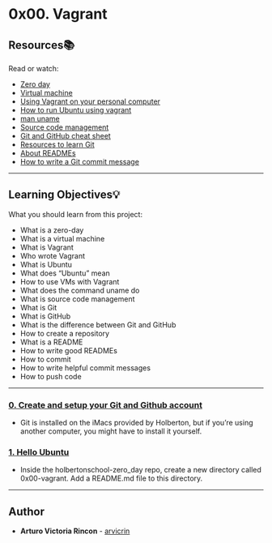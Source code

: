 # 0x00. Vagrant

## Resources:books:
Read or watch:
* [Zero day](https://intranet.hbtn.io/rltoken/NcuS4-7zF9-edjbo157uQQ)
* [Virtual machine](https://intranet.hbtn.io/rltoken/v2RbeSrU14w3KTwbGYH3Fw)
* [Using Vagrant on your personal computer](https://intranet.hbtn.io/rltoken/-awfp9oDTD8FKICZFBuwCQ)
* [How to run Ubuntu using vagrant](https://intranet.hbtn.io/rltoken/G1zzP7DdoEW-YPPEn0ai1A)
* [man uname](https://intranet.hbtn.io/rltoken/3AHxDiZwhZwPM_GiHox0gQ)
* [Source code management](https://intranet.hbtn.io/rltoken/xozWqb_q-SfWd8w3Qxlssg)
* [Git and GitHub cheat sheet](https://intranet.hbtn.io/rltoken/JCbj0IVzqdU1rge1LpOEoA)
* [Resources to learn Git](https://intranet.hbtn.io/rltoken/ZrSQswLIJ9OTQsbPe7t7Kg)
* [About READMEs](https://intranet.hbtn.io/rltoken/piGI2ovwNljGVoi6u9qAdQ)
* [How to write a Git commit message](https://intranet.hbtn.io/rltoken/GVFbHgJXNQ4aliCLV6Lhxw)

---
## Learning Objectives:bulb:
What you should learn from this project:

* What is a zero-day
* What is a virtual machine
* What is Vagrant
* Who wrote Vagrant
* What is Ubuntu
* What does “Ubuntu” mean
* How to use VMs with Vagrant
* What does the command uname do
* What is source code management
* What is Git
* What is GitHub
* What is the difference between Git and GitHub
* How to create a repository
* What is a README
* How to write good READMEs
* How to commit
* How to write helpful commit messages
* How to push code

---

### [0. Create and setup your Git and Github account](./README.md)
* Git is installed on the iMacs provided by Holberton, but if you’re using another computer, you might have to install it yourself.


### [1. Hello Ubuntu](./0-hello_ubuntu)
* Inside the holbertonschool-zero_day repo, create a new directory called 0x00-vagrant. Add a README.md file to this directory. 

---

## Author
* **Arturo Victoria Rincon** - [arvicrin](https://github.com/arvicrin)